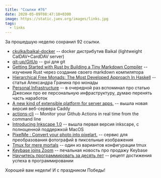 ```yaml
---
title: "Ссылки #76"
date: 2020-05-09T08:47:10+0300
image: https://static.juev.org/images/links.jpg
tags:
  - links
---
```

За прошедшую неделю сохранил 92 ссылки.

* [ckulka/baikal-docker](https://github.com/ckulka/baikal-docker) -- docker дистрибутив Baikal (lightweight CalDAV+CardDAV server)
* [git-up/GitUp](https://github.com/git-up/GitUp) -- gui для git
* [Getting Started with Rust by Building a Tiny Markdown Compiler](https://jesselawson.org/rust/getting-started-with-rust-by-building-a-tiny-markdown-compiler/) -- изучение Rust через создание своего markdown компилятора
* [Hierarchical Free Monads: The Most Developed Approach In Haskell](https://github.com/graninas/hierarchical-free-monads-the-most-developed-approach-in-haskell) -- статья Александра Гранина про монады
* [Personal Infrastructure](https://blog.jessfraz.com/post/personal-infrastructure/) -- в очередной раз вспоминал про статью Джесики про ее персональную инфраструктуру, думаю перенять часть наработок
* [A new kind of extensible platform for server apps.](https://caddyserver.com/v2) -- вышла новая версия веб-сервера Caddy
* [actions-cli](https://github.com/remorses/actions-cli) -- Monitor your Github Actions in real time from the command line
* [Introducing Inkscape 1.0](https://inkscape.org/news/2020/05/04/introducing-inkscape-10/) -- вышла первая версия inkscape, с полноценной поддержкой MacOS
* [PixelMe : Convert your photo into pixelart.](https://pixel-me.tokyo/en/) -- сервис для преобразования фотографий в пиксельные изображения
* [Tmux for mere mortals](https://zserge.com/posts/tmux/) -- один из вариантов конфигурации tmux
* [Keybase joins Zoom](https://keybase.io/blog/keybase-joins-zoom) -- печальная новость про продажу Keybase
* [Научитесь программировать за десять лет](http://www.williamspublishing.com/21-days.html) -- рецепт достижения успеха в программировании

Хорошей вам недели! И с праздником Победы!
